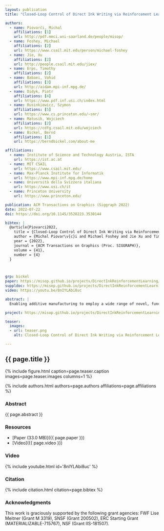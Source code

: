 ```yaml
---
layout: publication
title: "Closed-Loop Control of Direct Ink Writing via Reinforcement Learning"

authors:
  - name: Piovarči, Michal
    affiliations: [1]
    url: http://pdf.mmci.uni-saarland.de/people/misop/
  - name: Foshey, Michael
    affiliations: [2]
    url: https://www.csail.mit.edu/person/michael-foshey
  - name: Jie, Xu
    affiliations: [2]
    url: http://people.csail.mit.edu/jiex/
  - name: Erps, Timothy
    affiliations: [2]
  - name: Babaei, Vahid
    affiliations: [3]
    url: http://aidam.mpi-inf.mpg.de/
  - name: Didyk, Piotr
    affiliations: [4]
    url: https://www.pdf.inf.usi.ch/index.html
  - name: Rusinkiewicz, Szymon
    affiliations: [5]
    url: https://www.cs.princeton.edu/~smr/
  - name: Matusik, Wojciech
    affiliations: [2]
    url: https://cdfg.csail.mit.edu/wojciech
  - name: Bickel, Bernd
    affiliations: [1]
    url: https://berndbickel.com/about-me

affiliations:
  - name: Institute of Science and Technology Austria, ISTA
    url: https://ist.ac.at
  - name: MIT CSAIL
    url: https://www.csail.mit.edu/
  - name: Max-Planck Institute for Informatik
    url: https://www.mpi-inf.mpg.de/home
  - name: Università della Svizzera italiana
    url: https://www.usi.ch/it
  - name: Princeton University
    url: https://www.princeton.edu/

publication: ACM Transactions on Graphics (Siggraph 2022)
date: 2022-07-22
doi: https://doi.org/10.1145/3528223.3530144

bibtex: |
  @article{Piovarci2022,
    title = {Closed-Loop Control of Direct Ink Writing via Reinforcement Learning},
    author = {Michal Piovar\v{c}i and Michael Foshey and Jie Xu and Timothy Erps and Vahid Babaei and Piotr Didyk and Szymon Rusinkiewicz and Wojciech Matusik and Bernd Bickel},
    year = {2022},
    journal = {ACM Transactions on Graphics (Proc. SIGGRAPH)}, 
    volume = {41},
    number = {4}
  }



grp: bickel
paper: https://misop.github.io/projects/DirectInkReinforcementLearning/files/Piovarci2022.pdf
suppldoc: https://misop.github.io/projects/DirectInkReinforcementLearning/files/Piovarci2022_supplement.pdf
video: https://youtu.be/8nIYLAbi8uc

abstract: |
  Enabling additive manufacturing to employ a wide range of novel, functional materials can be a major boost to this technology. However, making such materials printable requires painstaking trial-and-error by an expert operator, as they typically tend to exhibit peculiar rheological or hysteresis properties. Even in the case of successfully finding the process parameters, there is no guarantee of print-to-print consistency due to material differences between batches. These challenges make closed-loop feedback an attractive option where the process parameters are adjusted on-the-fly. There are several challenges for designing an efficient controller: the deposition parameters are complex and highly coupled, artifacts occur after long time horizons, simulating the deposition is computationally costly, and learning on hardware is intractable. In this work, we demonstrate the feasibility of learning a closed-loop control policy for additive manufacturing using reinforcement learning. We show that approximate, but efficient, numerical simulation is sufficient as long as it allows learning the behavioral patterns of deposition that translate to real-world experiences. In combination with reinforcement learning, our model can be used to discover control policies that outperform baseline controllers. Furthermore, the recovered policies have a minimal sim-to-real gap. We showcase this by applying our control policy in-vivo on a single-layer printer using low and high viscosity materials.

project: https://misop.github.io/projects/DirectInkReinforcementLearning/index.html

teaser:
  images:
  - url: teaser.png
    alt: Closed-Loop Control of Direct Ink Writing via Reinforcement Learning (Teaser Image)

---
```


## {{ page.title }}

{% include figure.html caption=page.teaser.caption images=page.teaser.images columns=1 %}

{% include authors.html authors=page.authors affiliations=page.affiliations %}

<!-- {% include publication.html publication=page.publication url=page.doi %} -->

### Abstract

{{ page.abstract }}

### Resources

* [Paper (33.0 MB)]({{ page.paper }})
* [Video]({{ page.video }})

<!--
* [Official publisher page]({{page.doi}}) &nbsp; [![ACM](ACM_logo.svg){: width="40x"}]({{page.doi}})
-->

### Video

{% include youtube.html id='8nIYLAbi8uc' %}

### Citation

{% include citation.html citation=page.bibtex %}


### Acknowledgments
This work is graciously supported by the following grant agencies: FWF Lise Meitner (Grant M 3319), SNSF (Grant 200502), ERC Starting Grant (MATERIALIZABLE-715767), NSF (Grant IIS-181507).
